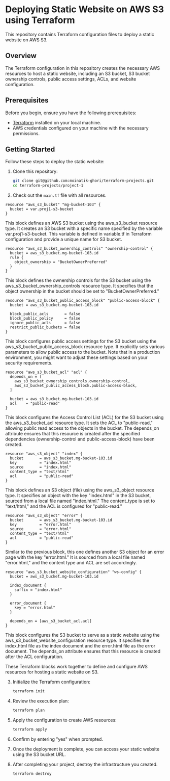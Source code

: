# Deploying Static Website on AWS S3 using Terraform

This repository contains Terraform configuration files to deploy a static website on AWS S3.

## Overview

The Terraform configuration in this repository creates the necessary AWS resources to host a static website, including an S3 bucket, S3 bucket ownership controls, public access settings, ACLs, and website configuration.

## Prerequisites

Before you begin, ensure you have the following prerequisites:

- [Terraform](https://www.terraform.io/) installed on your local machine.
- AWS credentials configured on your machine with the necessary permissions.

## Getting Started

Follow these steps to deploy the static website:

1. Clone this repository:

    ```bash
    git clone git@github.com:moinatik-ghori/terraform-projects.git
    cd terraform-projects/project-1
    ```

2. Check out the `main.tf` file with all resources.
```hcl
resource "aws_s3_bucket" "mg-bucket-103" {
  bucket = var.proj1-s3-bucket
}
```
This block defines an AWS S3 bucket using the aws_s3_bucket resource type. It creates an S3 bucket with a specific name specified by the variable var.proj1-s3-bucket. This variable is defined in variable.tf in Terraform configuration and provide a unique name for S3 bucket.

```hcl
resource "aws_s3_bucket_ownership_controls" "ownership-control" {
  bucket = aws_s3_bucket.mg-bucket-103.id
  rule {
    object_ownership = "BucketOwnerPreferred"
  }
}
```
This block defines the ownership controls for the S3 bucket using the aws_s3_bucket_ownership_controls resource type. It specifies that the object ownership in the bucket should be set to "BucketOwnerPreferred."

```hcl
resource "aws_s3_bucket_public_access_block" "public-access-block" {
  bucket = aws_s3_bucket.mg-bucket-103.id

  block_public_acls       = false
  block_public_policy     = false
  ignore_public_acls      = false
  restrict_public_buckets = false
}
```
This block configures public access settings for the S3 bucket using the aws_s3_bucket_public_access_block resource type. It explicitly sets various parameters to allow public access to the bucket. Note that in a production environment, you might want to adjust these settings based on your security requirements.

```hcl
resource "aws_s3_bucket_acl" "acl" {
  depends_on = [
    aws_s3_bucket_ownership_controls.ownership-control,
    aws_s3_bucket_public_access_block.public-access-block,
  ]

  bucket = aws_s3_bucket.mg-bucket-103.id
  acl    = "public-read"
}
```
This block configures the Access Control List (ACL) for the S3 bucket using the aws_s3_bucket_acl resource type. It sets the ACL to "public-read," allowing public read access to the objects in the bucket. The depends_on attribute ensures that this resource is created after the specified dependencies (ownership-control and public-access-block) have been created.

```hcl
resource "aws_s3_object" "index" {
  bucket       = aws_s3_bucket.mg-bucket-103.id
  key          = "index.html"
  source       = "index.html"
  content_type = "text/html"
  acl          = "public-read"
}
```
This block defines an S3 object (file) using the aws_s3_object resource type. It specifies an object with the key "index.html" in the S3 bucket, sourced from a local file named "index.html." The content_type is set to "text/html," and the ACL is configured for "public-read."

```hcl
resource "aws_s3_object" "error" {
  bucket       = aws_s3_bucket.mg-bucket-103.id
  key          = "error.html"
  source       = "error.html"
  content_type = "text/html"
  acl          = "public-read"
}
```
Similar to the previous block, this one defines another S3 object for an error page with the key "error.html." It is sourced from a local file named "error.html," and the content type and ACL are set accordingly.

```hcl
resource "aws_s3_bucket_website_configuration" "ws-config" {
  bucket = aws_s3_bucket.mg-bucket-103.id

  index_document {
    suffix = "index.html"
  }

  error_document {
    key = "error.html"
  }

  depends_on = [aws_s3_bucket_acl.acl]
}
```
This block configures the S3 bucket to serve as a static website using the aws_s3_bucket_website_configuration resource type. It specifies the index.html file as the index document and the error.html file as the error document. The depends_on attribute ensures that this resource is created after the ACL configuration.

These Terraform blocks work together to define and configure AWS resources for hosting a static website on S3.

3. Initialize the Terraform configuration:

    ```bash
    terraform init
    ```
4. Review the execution plan:

    ```bash
    terraform plan
    ```
5. Apply the configuration to create AWS resources:

    ```bash
    terraform apply
    ```
6. Confirm by entering "yes" when prompted.

7. Once the deployment is complete, you can access your static website using the S3 bucket URL.

8. After completing your project,  destroy the infrastructure you created.

    ```bash
    terraform destroy
    ```
   


